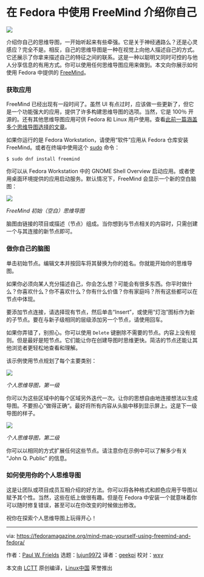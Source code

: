 [#]: collector: (lujun9972)
[#]: translator: (geekpi)
[#]: reviewer: (wxy)
[#]: publisher: ( )
[#]: url: ( )
[#]: subject: (Mind map yourself using FreeMind and Fedora)
[#]: via: (https://fedoramagazine.org/mind-map-yourself-using-freemind-and-fedora/)
[#]: author: (Paul W. Frields https://fedoramagazine.org/author/pfrields/)

在 Fedora 中使用 FreeMind 介绍你自己
======

![](https://fedoramagazine.org/wp-content/uploads/2019/01/freemind-816x345.jpg)

介绍你自己的思维导图，一开始听起来有些牵强。它是关于神经通路么？还是心灵感应？完全不是。相反，自己的思维导图是一种在视觉上向他人描述自己的方式。它还展示了你拿来描述自己的特征之间的联系。这是一种以聪明又同时可控的与他人分享信息的有用方式。你可以使用任何思维导图应用来做到。本文向你展示如何使用 Fedora 中提供的 [FreeMind][1]。

### 获取应用

FreeMind 已经出现有一段时间了。虽然 UI 有点过时，应该做一些更新了，但它是一个功能强大的应用，提供了许多构建思维导图的选项。当然，它是 100％ 开源的。还有其他思维导图应用可供 Fedora 和 Linux 用户使用。查看[此前一篇涵盖多个思维导图选择的文章][2]。

如果你运行的是 Fedora Workstation，请使用“软件”应用从 Fedora 仓库安装 FreeMind。或者在终端中使用这个 [sudo][3] 命令：

```
$ sudo dnf install freemind
```

你可以从 Fedora Workstation 中的 GNOME Shell Overview 启动应用。或者使用桌面环境提供的应用启动服务。默认情况下，FreeMind 会显示一个新的空白脑图：

![][4]

*FreeMind 初始（空白）思维导图*

脑图由链接的项目或描述（节点）组成。当你想到与节点相关的内容时，只需创建一个与其连接的新节点即可。

### 做你自己的脑图

单击初始节点。编辑文本并按回车将其替换为你的姓名。你就能开始你的思维导图。

如果你必须向某人充分描述自己，你会怎么想？可能会有很多东西。你平时做什么？你喜欢什么？你不喜欢什么？你有什么价值？你有家庭吗？所有这些都可以在节点中体现。

要添加节点连接，请选择现有节点，然后单击“Insert”，或使用“灯泡”图标作为新的子节点。要在与新子级相同的层级添加另一个节点，请使用回车。

如果你弄错了，别担心。你可以使用 `Delete` 键删除不需要的节点。内容上没有规则。但是最好是短节点。它们能让你在创建导图时思维更快。简洁的节点还能让其他浏览者更轻松地查看和理解。

该示例使用节点规划了每个主要类别：

![][5]

*个人思维导图，第一级*

你可以为这些区域中的每个区域另外迭代一次。让你的思想自由地连接想法以生成导图。不要担心“做得正确“。最好将所有内容从头脑中移到显示屏上。这是下一级导图的样子。

![][6]

*个人思维导图，第二级*

你可以以相同的方式扩展任何这些节点。请注意你在示例中可以了解多少有关 “John Q. Public” 的信息。

### 如何使用你的个人思维导图

这是让团队或项目成员互相介绍的好方法。你可以将各种格式和颜色应用于导图以赋予其个性。当然，这些在纸上做很有趣。但是在 Fedora 中安装一个就意味着你可以随时修复错误，甚至可以在你改变的时候做出修改。

祝你在探索个人思维导图上玩得开心！


--------------------------------------------------------------------------------

via: https://fedoramagazine.org/mind-map-yourself-using-freemind-and-fedora/

作者：[Paul W. Frields][a]
选题：[lujun9972][b]
译者：[geekpi](https://github.com/geekpi)
校对：[wxy](https://github.com/wxy)

本文由 [LCTT](https://github.com/LCTT/TranslateProject) 原创编译，[Linux中国](https://linux.cn/) 荣誉推出

[a]: https://fedoramagazine.org/author/pfrields/
[b]: https://github.com/lujun9972
[1]: http://freemind.sourceforge.net/wiki/index.php/Main_Page
[2]: https://fedoramagazine.org/three-mind-mapping-tools-fedora/
[3]: https://fedoramagazine.org/howto-use-sudo/
[4]: https://fedoramagazine.org/wp-content/uploads/2019/01/Screenshot-from-2019-01-19-15-17-04-1024x736.png
[5]: https://fedoramagazine.org/wp-content/uploads/2019/01/Screenshot-from-2019-01-19-15-32-38-1024x736.png
[6]: https://fedoramagazine.org/wp-content/uploads/2019/01/Screenshot-from-2019-01-19-15-38-00-1024x736.png

